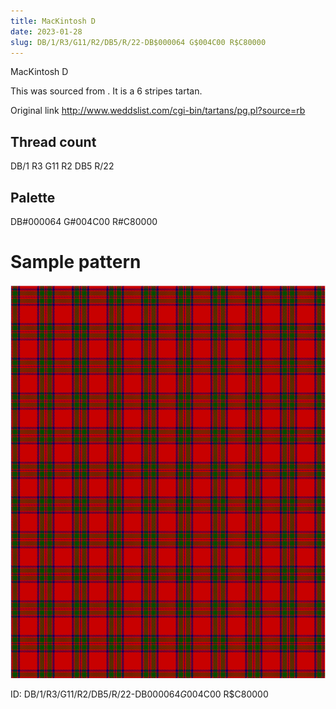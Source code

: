 ```yaml
---
title: MacKintosh D
date: 2023-01-28
slug: DB/1/R3/G11/R2/DB5/R/22-DB$000064 G$004C00 R$C80000
---
```

MacKintosh D

This was sourced from <no value>.  It is a 6 stripes tartan.

Original link http://www.weddslist.com/cgi-bin/tartans/pg.pl?source=rb

## Thread count
DB/1 R3 G11 R2 DB5 R/22

## Palette
DB#000064 G#004C00 R#C80000

# Sample pattern

![Tartan detail](tartan.png "DB/1 R3 G11 R2 DB5 R/22 tartan")

ID: DB/1/R3/G11/R2/DB5/R/22-DB$000064 G$004C00 R$C80000